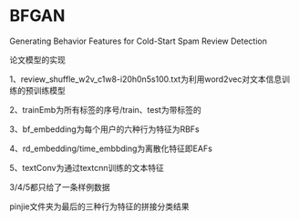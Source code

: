 # BFGAN
Generating Behavior Features for Cold-Start Spam Review Detection

论文模型的实现


1、review_shuffle_w2v_c1w8-i20h0n5s100.txt为利用word2vec对文本信息训练的预训练模型

2、trainEmb为所有标签的序号/train、test为带标签的

3、bf_embedding为每个用户的六种行为特征为RBFs

4、rd_embedding/time_embbding为离散化特征即EAFs

5、textConv为通过textcnn训练的文本特征

3/4/5都只给了一条样例数据

pinjie文件夹为最后的三种行为特征的拼接分类结果
